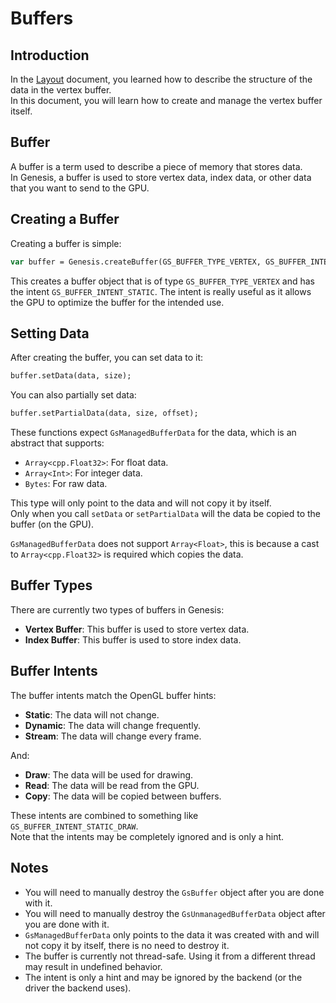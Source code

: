 # Buffers
## Introduction
In the [Layout](Layout.md) document, you learned how to describe the structure of the data in the vertex buffer.  
In this document, you will learn how to create and manage the vertex buffer itself.

## Buffer
A buffer is a term used to describe a piece of memory that stores data.  
In Genesis, a buffer is used to store vertex data, index data, or other data that you want to send to the GPU.

## Creating a Buffer
Creating a buffer is simple:
```hx
var buffer = Genesis.createBuffer(GS_BUFFER_TYPE_VERTEX, GS_BUFFER_INTENT_STATIC);
```

This creates a buffer object that is of type `GS_BUFFER_TYPE_VERTEX` and has the intent `GS_BUFFER_INTENT_STATIC`.
The intent is really useful as it allows the GPU to optimize the buffer for the intended use.

## Setting Data
After creating the buffer, you can set data to it:
```hx
buffer.setData(data, size);
```

You can also partially set data:
```hx
buffer.setPartialData(data, size, offset);
```

These functions expect `GsManagedBufferData` for the data, which is an abstract that supports:
- `Array<cpp.Float32>`: For float data.
- `Array<Int>`: For integer data.
- `Bytes`: For raw data.

This type will only point to the data and will not copy it by itself.  
Only when you call `setData` or `setPartialData` will the data be copied to the buffer (on the GPU).  

`GsManagedBufferData` does not support `Array<Float>`, this is because a cast to `Array<cpp.Float32>` is required which copies the data.

## Buffer Types
There are currently two types of buffers in Genesis:
- **Vertex Buffer**: This buffer is used to store vertex data.
- **Index Buffer**: This buffer is used to store index data.

## Buffer Intents
The buffer intents match the OpenGL buffer hints:
- **Static**: The data will not change.
- **Dynamic**: The data will change frequently.
- **Stream**: The data will change every frame.  
  
And:
- **Draw**: The data will be used for drawing.
- **Read**: The data will be read from the GPU.
- **Copy**: The data will be copied between buffers.

These intents are combined to something like `GS_BUFFER_INTENT_STATIC_DRAW`.  
Note that the intents may be completely ignored and is only a hint.

## Notes
- You will need to manually destroy the `GsBuffer` object after you are done with it.
- You will need to manually destroy the `GsUnmanagedBufferData` object after you are done with it.
- `GsManagedBufferData` only points to the data it was created with and will not copy it by itself, there is no need to destroy it.
- The buffer is currently not thread-safe. Using it from a different thread may result in undefined behavior.
- The intent is only a hint and may be ignored by the backend (or the driver the backend uses).